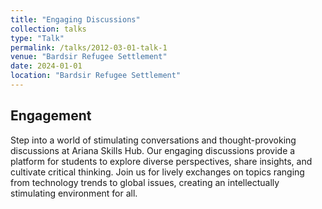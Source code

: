 ```yaml
---
title: "Engaging Discussions"
collection: talks
type: "Talk"
permalink: /talks/2012-03-01-talk-1
venue: "Bardsir Refugee Settlement"
date: 2024-01-01
location: "Bardsir Refugee Settlement"
---
```


## Engagement

Step into a world of stimulating conversations and thought-provoking discussions at Ariana Skills Hub. Our engaging discussions provide a platform for students to explore diverse perspectives, share insights, and cultivate critical thinking. Join us for lively exchanges on topics ranging from technology trends to global issues, creating an intellectually stimulating environment for all.